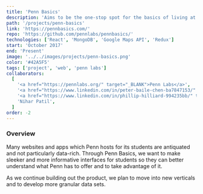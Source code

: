 ```yaml
---
title: 'Penn Basics'
description: 'Aims to be the one-stop spot for the basics of living at Penn. Aggregates essential data on study spaces, dining, laundry, and food trucks.'
path: '/projects/penn-basics'
link: 'https://pennbasics.com/'
repo: 'https://github.com/pennlabs/pennbasics/'
technologies: ['React', 'MongoDB', 'Google Maps API', 'Redux']
start: 'October 2017'
end: 'Present'
image: '../../images/projects/penn-basics.png'
color: '#42A5F5'
tags: ['project', 'web', 'penn labs']
collaborators:
  [
    '<a href="https://pennlabs.org/" target="_BLANK">Penn Labs</a>',
    '<a href="https://www.linkedin.com/in/peter-baile-chen-ba7847153/" target="_BLANK">Peter Baile Chen</a>',
    '<a href="https://www.linkedin.com/in/phillip-hilliard-994235bb/" target="_BLANK">Phillip Hilliard</a>',
    'Nihar Patil',
  ]
order: -2
---
```


### Overview

Many websites and apps which Penn hosts for its students are antiquated and not particularly data-rich. Through Penn Basics, we want to make sleeker and more informative interfaces for students so they can better understand what Penn has to offer and to take advantage of it.

As we continue building out the product, we plan to move into new verticals and to develop more granular data sets.
